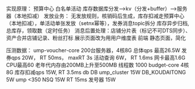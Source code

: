 实现原理：
预算中心
    白名单活动
    库存数据库分发——>kv（分发+buffer）——>服务器（本地扣减）
发放业务：
    无发放规则，核销码后生成，库存扣减走预算中心（本地扣减），单活动单张发放（setnx幂等），发券消息topic拆分
    库存异步归档,总库存，领取数（定时任务）
    消息后置处理：店铺分片表（标记不可DTS同步）、资产合并店铺记录、粉丝打标
    展示页面改为用用户维度表
前端
    静态页面，简化
    


压测数据：
ump-voucher-core 200台服务器，4核8G
	总体qps 最高26.5W
	发券qps 20W， RT 50ms， maxRT 3s
	活动查询 6W， RT 1.6ms
	网卡最高1.6G
	CPU最高60 
	老年代内存由200MB上升至500MB
	线程数 1000
budget-core 4核8G
    库存扣减qps 15W, RT 3.5ms
db
	DB ump_cluster 15W
	DB_KOUDAITONG 5W
	ump <350
NSQ 15W RT 15ms
发号器 15W